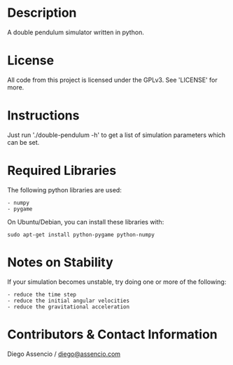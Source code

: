 Description
===========

A double pendulum simulator written in python.


License
=======

All code from this project is licensed under the GPLv3. See 'LICENSE' for more.


Instructions
============

Just run './double-pendulum -h' to get a list of simulation parameters which can
be set.


Required Libraries
==================

The following python libraries are used:

    - numpy
    - pygame

On Ubuntu/Debian, you can install these libraries with:

	sudo apt-get install python-pygame python-numpy


Notes on Stability
==================

If your simulation becomes unstable, try doing one or more of the following:

	- reduce the time step
	- reduce the initial angular velocities
	- reduce the gravitational acceleration


Contributors & Contact Information
==================================

Diego Assencio / diego@assencio.com
